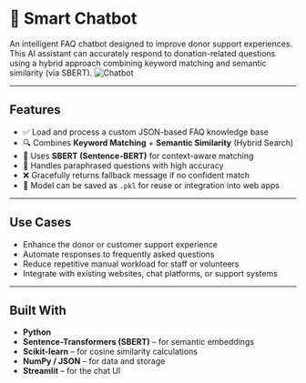 # 🤖 Smart Chatbot

An intelligent FAQ chatbot designed to improve donor support experiences. This AI assistant can accurately respond to donation-related questions using a hybrid approach combining keyword matching and semantic similarity (via SBERT).
![Chatbot](https://github.com/user-attachments/assets/bffe3f41-1aae-41ff-88fb-743001da653e)

---

## Features

- ✅ Load and process a custom JSON-based FAQ knowledge base
- 🔍 Combines **Keyword Matching** + **Semantic Similarity** (Hybrid Search)
- 🧠 Uses **SBERT (Sentence-BERT)** for context-aware matching
- 💬 Handles paraphrased questions with high accuracy
- ❌ Gracefully returns fallback message if no confident match
- 💾 Model can be saved as `.pkl` for reuse or integration into web apps

---

## Use Cases

- Enhance the donor or customer support experience
- Automate responses to frequently asked questions
- Reduce repetitive manual workload for staff or volunteers
- Integrate with existing websites, chat platforms, or support systems

---

## Built With

- **Python**
- **Sentence-Transformers (SBERT)** – for semantic embeddings
- **Scikit-learn** – for cosine similarity calculations
- **NumPy / JSON** – for data and storage
- **Streamlit** – for the chat UI
